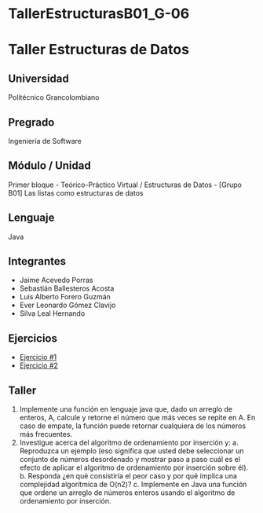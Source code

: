# TallerEstructurasB01_G-06

# Taller Estructuras de Datos

## Universidad
Politécnico Grancolombiano

## Pregrado
Ingeniería de Software

## Módulo / Unidad
Primer bloque - Teórico-Práctico Virtual / Estructuras de Datos - [Grupo B01]
Las listas como estructuras de datos

## Lenguaje
Java

## Integrantes
- Jaime Acevedo Porras
- Sebastián Ballesteros Acosta
- Luis Alberto Forero Guzmán
- Ever Leonardo Gómez Clavijo
- Silva Leal Hernando

## Ejercicios
- [Ejercicio #1](https://replit.com/@hernandosilval/Estructuras-Esc3)
- [Ejercicio #2](https://replit.com/@hernandosilval/Estructuras-Esc3-intentoinsercion)

## Taller
1. Implemente una función en lenguaje java que, dado un arreglo de enteros, A, calcule y retorne el número que más veces se repite en A. En caso de empate, la función puede retornar cualquiera de los números más frecuentes.
2. Investigue acerca del algoritmo de ordenamiento por inserción y:
    a. Reproduzca un ejemplo (eso significa que usted debe seleccionar un conjunto de números desordenado y mostrar paso a paso cuál es el efecto de aplicar el algoritmo de ordenamiento por inserción sobre él).
    b. Responda ¿en qué consistiría el peor caso y por qué implica una complejidad algorítmica de O(n2)?
    c. Implemente en Java una función que ordene un arreglo de números enteros usando el algoritmo de ordenamiento por inserción.

